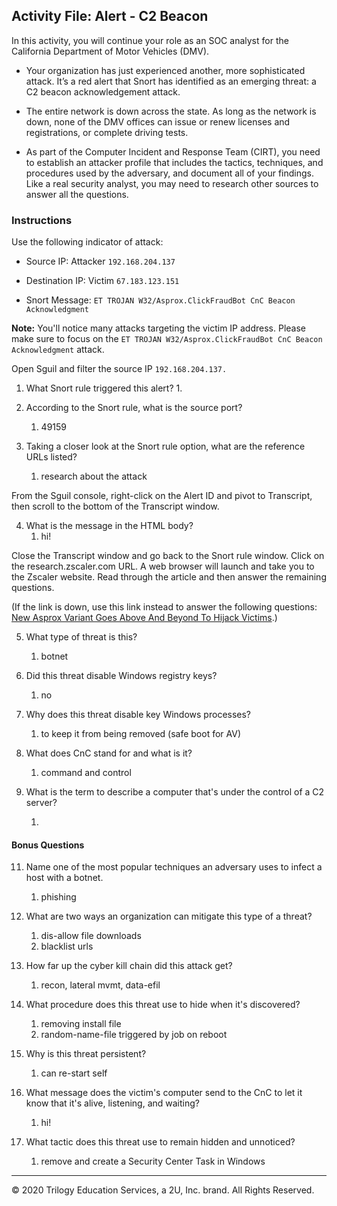 ## Activity File: Alert - C2 Beacon

In this activity, you will continue your role as an SOC analyst for the California Department of Motor Vehicles (DMV).

- Your organization has just experienced another, more sophisticated attack. It’s a red alert that Snort has identified as an emerging threat: a C2 beacon acknowledgement attack.

- The entire network is down across the state. As long as the network is down, none of the DMV offices can issue or renew licenses and registrations, or complete driving tests.

- As part of the Computer Incident and Response Team (CIRT), you need to establish an attacker profile that includes the tactics, techniques, and procedures used by the adversary, and document all of your findings. Like a real security analyst, you may need to research other sources to answer all the questions.  

### Instructions

Use the following indicator of attack:

- Source IP: Attacker `192.168.204.137`

- Destination IP: Victim `67.183.123.151`

- Snort Message: `ET TROJAN W32/Asprox.ClickFraudBot CnC Beacon Acknowledgment`

**Note:** You'll notice many attacks targeting the victim IP address. Please make sure to focus on the `ET TROJAN W32/Asprox.ClickFraudBot CnC Beacon Acknowledgment` attack.


Open Sguil and filter the source IP `192.168.204.137.`

1. What Snort rule triggered this alert?
   1. 


2. According to the Snort rule, what is the source port?

   1. 49159


3. Taking a closer look at the Snort rule option, what are the reference URLs listed?

   1. research about the attack


From the Sguil console, right-click on the Alert ID and pivot to Transcript, then scroll to the bottom of the Transcript window.  

4. What is the message in the HTML body?
   1. hi!

Close the Transcript window and go back to the Snort rule window. Click on the research.zscaler.com URL. A web browser will launch and take you to the Zscaler website. Read through the article and then answer the remaining questions.  

 (If the link is down, use this link instead to answer the following questions: [New Asprox Variant Goes Above And Beyond To Hijack Victims](https://www.zscaler.com/blogs/research/new-asprox-variant-goes-above-and-beyond-hijack-victims).)

5. What type of threat is this?
   1. botnet


6. Did this threat disable Windows registry keys?

   1. no


7. Why does this threat disable key Windows processes?

   1. to keep it from being removed (safe boot for AV)


9. What does CnC stand for and what is it?

   1. command and control


10. What is the term to describe a computer that's under the control of a C2 server?

    1. 

#### Bonus Questions


11. Name one of the most popular techniques an adversary uses to infect a host with a botnet.

    1. phishing


12. What are two ways an organization can mitigate this type of a threat?

    1. dis-allow file downloads
    2. blacklist urls


13. How far up the cyber kill chain did this attack get?

    1. recon, lateral mvmt, data-efil


14. What procedure does this threat use to hide when it's discovered?

    1. removing install file
    2. random-name-file triggered by job on reboot


15. Why is this threat persistent?

    1. can re-start self


16. What message does the victim's computer send to the CnC to let it know that it's alive, listening, and waiting?

    1. hi!


17. What tactic does this threat use to remain hidden and unnoticed?

    1. remove and create a Security Center Task in Windows

---
© 2020 Trilogy Education Services, a 2U, Inc. brand. All Rights Reserved.
